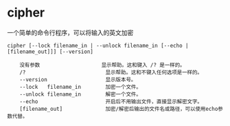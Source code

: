 # cipher
一个简单的命令行程序，可以将输入的英文加密

    cipher [--lock filename_in | --unlock filename_in [--echo | [filename_out]]] [--version]
    
        没有参数                    显示帮助。这和键入 /? 是一样的。
        /?                          显示帮助。这和不键入任何选项是一样的。
        --version                   显示版本号。
        --lock   filename_in        加密一个文件。
        --unlock filename_in        解密一个文件。
        --echo                      开启后不用输出文件，直接显示解密文字。
        [filename_out]              加密/解密后输出的文件名或路径，可以使用echo参数代替。
